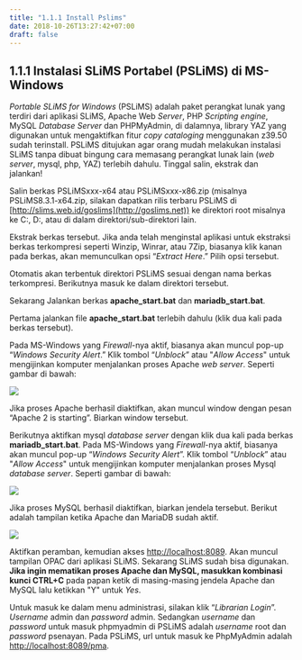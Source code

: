 ```yaml
---
title: "1.1.1 Install Pslims"
date: 2018-10-26T13:27:42+07:00
draft: false
---
```

## 1.1.1 Instalasi SLiMS Portabel (PSLiMS) di MS-Windows

_Portable SLiMS for Windows_ (PSLiMS) adalah paket perangkat lunak yang terdiri dari aplikasi SLiMS, Apache Web _Server_, PHP _Scripting engine_, MySQL _Database Server_ dan PHPMyAdmin, di dalamnya, library YAZ yang digunakan untuk mengaktifkan fitur _copy cataloging_ menggunakan z39.50 sudah terinstall. PSLiMS ditujukan agar orang mudah melakukan instalasi SLiMS tanpa dibuat bingung cara memasang perangkat lunak lain (_web server_, mysql, php, YAZ) terlebih dahulu. Tinggal salin, ekstrak dan jalankan!

Salin berkas PSLiMSxxx-x64 atau PSLiMSxxx-x86.zip (misalnya PSLiMS8.3.1-x64.zip, silakan dapatkan rilis terbaru PSLiMS di [http://slims.web.id/goslims](http://goslims.net)) ke direktori root misalnya ke C:, D:, atau di dalam direktori/sub-direktori lain.

Ekstrak berkas tersebut. Jika anda telah menginstal aplikasi untuk ekstraksi berkas terkompresi seperti Winzip, Winrar, atau 7Zip, biasanya klik kanan pada berkas, akan memunculkan opsi “_Extract Here_.” Pilih opsi tersebut.

Otomatis akan terbentuk direktori PSLiMS sesuai dengan nama berkas terkompresi. Berikutnya masuk ke dalam direktori tersebut.

Sekarang Jalankan berkas **apache_start.bat** dan **mariadb_start.bat**.

Pertama jalankan file **apache_start.bat** terlebih dahulu (klik dua kali pada berkas tersebut).

Pada MS-Windows yang _Firewall_-nya aktif, biasanya akan muncul pop-up “_Windows Security Alert_.” Klik tombol “_Unblock_” atau "_Allow Access_" untuk mengijinkan komputer menjalankan proses Apache _web server_. Seperti gambar di bawah:

![](/assets/pslims_apache_firewall.png)

Jika proses Apache berhasil diaktifkan, akan muncul window dengan pesan “Apache 2 is starting”. Biarkan window tersebut.

Berikutnya aktifkan mysql _database server_ dengan klik dua kali pada berkas **mariadb_start.bat**. Pada MS-Windows yang _Firewall_-nya aktif, biasanya akan muncul pop-up “_Windows Security Alert_”. Klik tombol “_Unblock_” atau "_Allow Access_" untuk mengijinkan komputer menjalankan proses Mysql _database server_. Seperti gambar di bawah:

![](/assets/pslims_msyql_firewall.png)

Jika proses MySQL berhasil diaktifkan, biarkan jendela tersebut. Berikut adalah tampilan ketika Apache dan MariaDB sudah aktif.

![](/assets/pslims_no_root_dir.png)

Aktifkan peramban, kemudian akses [http://localhost:8089](http://localhost:8089). Akan muncul tampilan OPAC dari aplikasi SLiMS. Sekarang SLiMS sudah bisa digunakan. **Jika ingin mematikan proses Apache dan MySQL, masukkan kombinasi kunci CTRL+C** pada papan ketik di masing-masing jendela Apache dan MySQL lalu ketikkan "Y" untuk _Yes_.

Untuk masuk ke dalam menu administrasi, silakan klik “_Librarian Login_”. _Username_ admin dan _password_ admin. Sedangkan _username_ dan _password_ untuk masuk phpmyadmin di PSLiMS adalah _username_ root dan _password_ psenayan. Pada PSLiMS, url untuk masuk ke PhpMyAdmin adalah [http://localhost:8089/pma](http://localhost:8089/pma).
